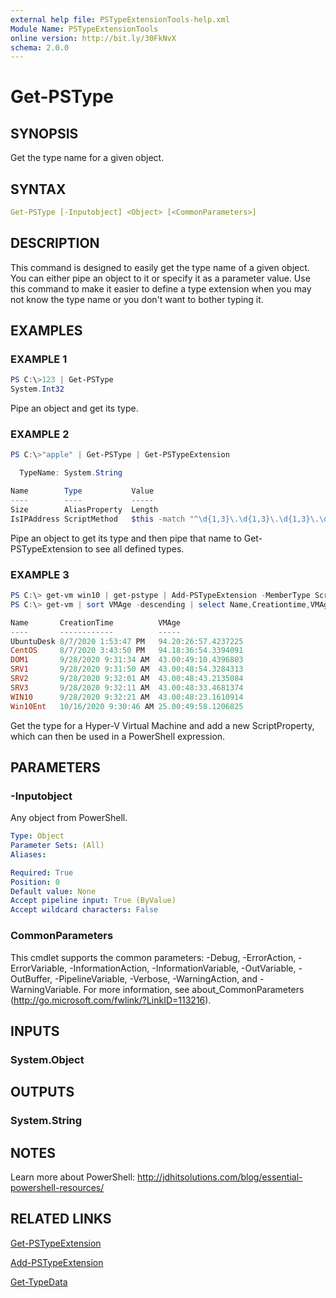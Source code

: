 ```yaml
---
external help file: PSTypeExtensionTools-help.xml
Module Name: PSTypeExtensionTools
online version: http://bit.ly/30FkNvX
schema: 2.0.0
---
```


# Get-PSType

## SYNOPSIS

Get the type name for a given object.

## SYNTAX

```yaml
Get-PSType [-Inputobject] <Object> [<CommonParameters>]
```

## DESCRIPTION

This command is designed to easily get the type name of a given object. You can either pipe an object to it or specify it as a parameter value. Use this command to make it easier to define a type extension when you may not know the type name or you don't want to bother typing it.

## EXAMPLES

### EXAMPLE 1

```powershell
PS C:\>123 | Get-PSType
System.Int32
```

Pipe an object and get its type.

### EXAMPLE 2

```powershell
PS C:\>"apple" | Get-PSType | Get-PSTypeExtension

  TypeName: System.String

Name        Type           Value
----        ----           -----
Size        AliasProperty  Length
IsIPAddress ScriptMethod   $this -match "^\d{1,3}\.\d{1,3}\.\d{1,3}\.\d{1,3}$"
```

Pipe an object to get its type and then pipe that name to Get-PSTypeExtension to see all defined types.

### EXAMPLE 3

```powershell
PS C:\> get-vm win10 | get-pstype | Add-PSTypeExtension -MemberType ScriptProperty -MemberName VMAge -Value {(Get-Date)- $this.Creationtime}
PS C:\> get-vm | sort VMAge -descending | select Name,Creationtime,VMAge

Name       CreationTime          VMAge
----       ------------          -----
UbuntuDesk 8/7/2020 1:53:47 PM   94.20:26:57.4237225
CentOS     8/7/2020 3:43:50 PM   94.18:36:54.3394091
DOM1       9/28/2020 9:31:34 AM  43.00:49:10.4396803
SRV1       9/28/2020 9:31:50 AM  43.00:48:54.3284313
SRV2       9/28/2020 9:32:01 AM  43.00:48:43.2135084
SRV3       9/28/2020 9:32:11 AM  43.00:48:33.4681374
WIN10      9/28/2020 9:32:21 AM  43.00:48:23.1610914
Win10Ent   10/16/2020 9:30:46 AM 25.00:49:58.1206825
```

Get the type for a Hyper-V Virtual Machine and add a new ScriptProperty, which can then be used in a PowerShell expression.

## PARAMETERS

### -Inputobject

Any object from PowerShell.

```yaml
Type: Object
Parameter Sets: (All)
Aliases:

Required: True
Position: 0
Default value: None
Accept pipeline input: True (ByValue)
Accept wildcard characters: False
```

### CommonParameters

This cmdlet supports the common parameters: -Debug, -ErrorAction, -ErrorVariable, -InformationAction, -InformationVariable, -OutVariable, -OutBuffer, -PipelineVariable, -Verbose, -WarningAction, and -WarningVariable. For more information, see about_CommonParameters (http://go.microsoft.com/fwlink/?LinkID=113216).

## INPUTS

### System.Object

## OUTPUTS

### System.String

## NOTES

Learn more about PowerShell:
http://jdhitsolutions.com/blog/essential-powershell-resources/

## RELATED LINKS

[Get-PSTypeExtension]()

[Add-PSTypeExtension]()

[Get-TypeData]()
